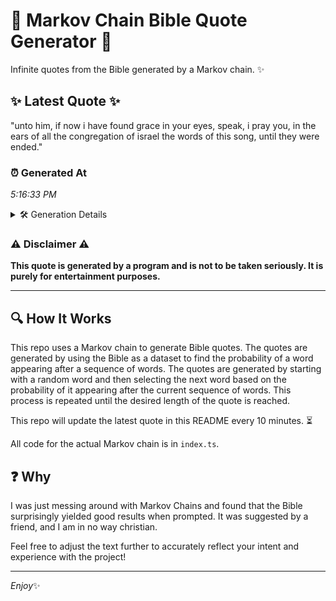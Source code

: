 # 📖 Markov Chain Bible Quote Generator 📖

Infinite quotes from the Bible generated by a Markov chain. ✨

## ✨ Latest Quote ✨
"unto him, if now i have found grace in your eyes, speak, i pray you, in the ears of all the congregation of israel the words of this song, until they were ended."

### ⏰ Generated At
*5:16:33 PM*

<details>
    <summary>🛠️ Generation Details</summary>
    <p>
        <strong>🌱 Seed:</strong> unto<br>
        <strong>🔄 Iterations:</strong> 32<br>
        <strong>📜 Context History:</strong><br>[ unto ]: him,<br>[ unto, him, ]: if<br>[ unto, him,, if ]: now<br>[ unto, him,, if, now ]: i<br>[ unto, him,, if, now, i ]: have<br>[ unto, him,, if, now, i, have ]: found<br>[ him,, if, now, i, have, found ]: grace<br>[ if, now, i, have, found, grace ]: in<br>[ now, i, have, found, grace, in ]: your<br>[ i, have, found, grace, in, your ]: eyes,<br>[ have, found, grace, in, your, eyes, ]: speak,<br>[ found, grace, in, your, eyes,, speak, ]: i<br>[ grace, in, your, eyes,, speak,, i ]: pray<br>[ in, your, eyes,, speak,, i, pray ]: you,<br>[ your, eyes,, speak,, i, pray, you, ]: in<br>[ eyes,, speak,, i, pray, you,, in ]: the<br>[ speak,, i, pray, you,, in, the ]: ears<br>[ i, pray, you,, in, the, ears ]: of<br>[ pray, you,, in, the, ears, of ]: all<br>[ you,, in, the, ears, of, all ]: the<br>[ in, the, ears, of, all, the ]: congregation<br>[ the, ears, of, all, the, congregation ]: of<br>[ ears, of, all, the, congregation, of ]: israel<br>[ of, all, the, congregation, of, israel ]: the<br>[ all, the, congregation, of, israel, the ]: words<br>[ the, congregation, of, israel, the, words ]: of<br>[ congregation, of, israel, the, words, of ]: this<br>[ of, israel, the, words, of, this ]: song,<br>[ israel, the, words, of, this, song, ]: until<br>[ the, words, of, this, song,, until ]: they<br>[ words, of, this, song,, until, they ]: were<br>[ of, this, song,, until, they, were ]: ended.<br>
    </p>
</details>

### ⚠️ Disclaimer ⚠️
**This quote is generated by a program and is not to be taken seriously. It is purely for entertainment purposes.**

---

## 🔍 How It Works

This repo uses a Markov chain to generate Bible quotes. The quotes are generated by using the Bible as a dataset to find the probability of a word appearing after a sequence of words. The quotes are generated by starting with a random word and then selecting the next word based on the probability of it appearing after the current sequence of words. This process is repeated until the desired length of the quote is reached.

This repo will update the latest quote in this README every 10 minutes. ⏳

All code for the actual Markov chain is in `index.ts`.

## ❓ Why

I was just messing around with Markov Chains and found that the Bible surprisingly yielded good results when prompted. 
It was suggested by a friend, and I am in no way christian.

Feel free to adjust the text further to accurately reflect your intent and experience with the project!

---

*Enjoy*✨
